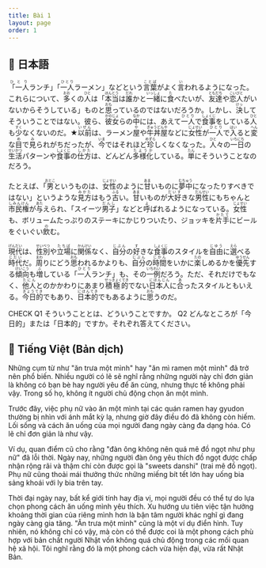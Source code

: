 ```yaml
---
title: Bài 1
layout: page
order: 1
---
```


## 📖 日本語
<ruby>「一人<rt>ひとり</rt></ruby>ランチ」「<ruby>一人<rt>ひとり</rt></ruby>ラーメン」などという<ruby>言葉<rt>ことば</rt></ruby>がよく<ruby>言<rt>い</rt></ruby>われるようになった。これらについて、<ruby>多<rt>おお</rt></ruby>くの<ruby>人<rt>ひと</rt></ruby>は「<ruby>本当<rt>ほんとう</rt></ruby>は<ruby>誰<rt>だれ</rt></ruby>かと<ruby>一緒<rt>いっしょ</rt></ruby>に<ruby>食<rt>た</rt></ruby>べたいが、<ruby>友達<rt>ともだち</rt></ruby>や<ruby>恋人<rt>こいびと</rt></ruby>がいないからそうしている」ものと<ruby>思<rt>おも</rt></ruby>っているのではないだろうか。しかし、<ruby>決<rt>けっ</rt></ruby>してそういうことではない。彼ら、<ruby>彼女<rt>かのじょ</rt></ruby>らの<ruby>中<rt>なか</rt></ruby>には、あえて<ruby>一人<rt>ひとり</rt></ruby>で<ruby>食事<rt>しょくじ</rt></ruby>をしている<ruby>人<rt>ひと</rt></ruby>も<ruby>少<rt>すく</rt></ruby>なくないのだ。★<ruby>以前<rt>いぜん</rt></ruby>は、ラーメン<ruby>屋<rt>や</rt></ruby>や<ruby>牛丼屋<rt>ぎゅうどんや</rt></ruby>などに<ruby>女性<rt>じょせい</rt></ruby>が<ruby>一人<rt>ひとり</rt></ruby>で<ruby>入<rt>はい</rt></ruby>ると<ruby>変<rt>へん</rt></ruby>な<ruby>目<rt>め</rt></ruby>で<ruby>見<rt>み</rt></ruby>られがちだったが、<ruby>今<rt>いま</rt></ruby>ではそれほど<ruby>珍<rt>めずら</rt></ruby>しくなくなった。<ruby>人<rt>ひと</rt></ruby>々の<ruby>一日<rt>いちにち</rt></ruby>の<ruby>生活<rt>せいかつ</rt></ruby>パターンや<ruby>食事<rt>しょくじ</rt></ruby>の<ruby>仕方<rt>しかた</rt></ruby>は、どんどん<ruby>多様化<rt>たようか</rt></ruby>している。<ruby>単<rt>たん</rt></ruby>にそういうことなのだろう。<br>
<br>
たとえば、「<ruby>男<rt>おとこ</rt></ruby>というものは、<ruby>女性<rt>じょせい</rt></ruby>のように<ruby>甘<rt>あま</rt></ruby>いものに<ruby>夢中<rt>むちゅう</rt></ruby>になったりすべきではない」というような<ruby>見方<rt>みかた</rt></ruby>はもう<ruby>古<rt>ふる</rt></ruby>い。<ruby>甘<rt>あま</rt></ruby>いものが<ruby>大好<rt>だいす</rt></ruby>きな<ruby>男性<rt>だんせい</rt></ruby>にもちゃんと<ruby>市民権<rt>しみんけん</rt></ruby>が<ruby>与<rt>あた</rt></ruby>えられ、「スイーツ<ruby>男子<rt>だんし</rt></ruby>」などと<ruby>呼<rt>よ</rt></ruby>ばれるようになっている。<ruby>女性<rt>じょせい</rt></ruby>も、ボリュームたっぷりのステーキにかじりついたり、ジョッキを<ruby>片手<rt>かたて</rt></ruby>にビールをぐいぐい<ruby>飲<rt>の</rt></ruby>む。<br>
<br>
<ruby>現代<rt>げんだい</rt></ruby>は、<ruby>性別<rt>せいべつ</rt></ruby>や<ruby>立場<rt>たちば</rt></ruby>に<ruby>関係<rt>かんけい</rt></ruby>なく、<ruby>自分<rt>じぶん</rt></ruby>の<ruby>好<rt>す</rt></ruby>きな<ruby>食事<rt>しょくじ</rt></ruby>のスタイルを<ruby>自由<rt>じゆう</rt></ruby>に<ruby>選<rt>えら</rt></ruby>べる<ruby>時代<rt>じだい</rt></ruby>だ。<ruby>周<rt>まわ</rt></ruby>りにどう<ruby>思<rt>おも</rt></ruby>われるかよりも、<ruby>自分<rt>じぶん</rt></ruby>の<ruby>時間<rt>じかん</rt></ruby>をいかに<ruby>楽<rt>たの</rt></ruby>しめるかを<ruby>優先<rt>ゆうせん</rt></ruby>する<ruby>傾向<rt>けいこう</rt></ruby>も<ruby>増<rt>ふ</rt></ruby>している「<ruby>一人<rt>ひとり</rt></ruby>ランチ」も、その<ruby>一例<rt>いちれい</rt></ruby>だろう。ただ、それだけでもなく、<ruby>他人<rt>たにん</rt></ruby>とのかかわりにあまり<ruby>積極的<rt>せっきょくてき</rt></ruby>でない<ruby>日本人<rt>にほんじん</rt></ruby>に<ruby>合<rt>あ</rt></ruby>ったスタイルともいえる。<ruby>今日的<rt>きょうてき</rt></ruby>でもあり、<ruby>日本的<rt>にほんてき</rt></ruby>でもあるように<ruby>思<rt>おも</rt></ruby>うのだ。

CHECK
Q1  そういうこととは、どういうことですか。
Q2  どんなところが「今日的」または「日本的」ですか。それぞれ答えてください。

## 📘 Tiếng Việt (Bản dịch)


Những cụm từ như "ăn trưa một mình" hay "ăn mì ramen một mình" đã trở nên phổ biến. Nhiều người có lẽ sẽ nghĩ rằng những người này chỉ đơn giản là không có bạn bè hay người yêu để ăn cùng, nhưng thực tế không phải vậy. Trong số họ, không ít người chủ động chọn ăn một mình.

Trước đây, việc phụ nữ vào ăn một mình tại các quán ramen hay gyudon thường bị nhìn với ánh mắt kỳ lạ, nhưng giờ đây điều đó đã không còn hiếm. Lối sống và cách ăn uống của mọi người đang ngày càng đa dạng hóa. Có lẽ chỉ đơn giản là như vậy.

Ví dụ, quan điểm cũ cho rằng "đàn ông không nên quá mê đồ ngọt như phụ nữ" đã lỗi thời. Ngày nay, những người đàn ông yêu thích đồ ngọt được chấp nhận rộng rãi và thậm chí còn được gọi là "sweets danshi" (trai mê đồ ngọt). Phụ nữ cũng thoải mái thưởng thức những miếng bít tết lớn hay uống bia sảng khoái với ly bia trên tay.

Thời đại ngày nay, bất kể giới tính hay địa vị, mọi người đều có thể tự do lựa chọn phong cách ăn uống mình yêu thích. Xu hướng ưu tiên việc tận hưởng khoảng thời gian của riêng mình hơn là bận tâm người khác nghĩ gì đang ngày càng gia tăng. "Ăn trưa một mình" cũng là một ví dụ điển hình. Tuy nhiên, nó không chỉ có vậy, mà còn có thể được coi là một phong cách phù hợp với bản chất người Nhật vốn không quá chủ động trong các mối quan hệ xã hội. Tôi nghĩ rằng đó là một phong cách vừa hiện đại, vừa rất Nhật Bản.